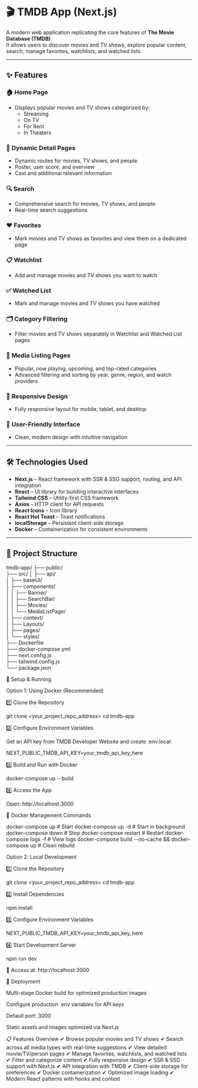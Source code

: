 # 🎬 TMDB App (Next.js)

A modern web application replicating the core features of **The Movie Database (TMDB)**.  
It allows users to discover movies and TV shows, explore popular content, search, manage favorites, watchlists, and watched lists.

---

## ✨ Features

### 🏠 **Home Page**
- Displays popular movies and TV shows categorized by:
  - Streaming
  - On TV
  - For Rent
  - In Theaters

### 📝 **Dynamic Detail Pages**
- Dynamic routes for movies, TV shows, and people
- Poster, user score, and overview
- Cast and additional relevant information

### 🔍 **Search**
- Comprehensive search for movies, TV shows, and people
- Real-time search suggestions

### ❤️ **Favorites**
- Mark movies and TV shows as favorites and view them on a dedicated page

### 📋 **Watchlist**
- Add and manage movies and TV shows you want to watch

### ✅ **Watched List**
- Mark and manage movies and TV shows you have watched

### 🗂️ **Category Filtering**
- Filter movies and TV shows separately in Watchlist and Watched List pages

### 📑 **Media Listing Pages**
- Popular, now playing, upcoming, and top-rated categories
- Advanced filtering and sorting by year, genre, region, and watch providers

### 📱 **Responsive Design**
- Fully responsive layout for mobile, tablet, and desktop

### 🎨 **User-Friendly Interface**
- Clean, modern design with intuitive navigation

---

## 🛠️ Technologies Used

- **Next.js** – React framework with SSR & SSG support, routing, and API integration
- **React** – UI library for building interactive interfaces
- **Tailwind CSS** – Utility-first CSS framework
- **Axios** – HTTP client for API requests
- **React Icons** – Icon library
- **React Hot Toast** – Toast notifications
- **localStorage** – Persistent client-side storage
- **Docker** – Containerization for consistent environments

---

## 📁 Project Structure

tmdb-app/
├── public/                   
├── src/
│   ├── api/                   
│   ├── baseUI/                
│   ├── components/            
│   │   ├── Banner/           
│   │   ├── SearchBar/        
│   │   ├── Movies/            
│   │   └── MediaListPage/     
│   ├── context/               
│   ├── Layouts/               
│   ├── pages/               
│   └── styles/               
├── Dockerfile                 
├── docker-compose.yml         
├── next.config.js            
├── tailwind.config.js         
└── package.json               
    


🐳 Setup & Running

Option 1: Using Docker (Recommended)

1️⃣ Clone the Repository

git clone <your_project_repo_address>
cd tmdb-app

2️⃣ Configure Environment Variables

Get an API key from TMDB Developer Website and create .env.local:

NEXT_PUBLIC_TMDB_API_KEY=your_tmdb_api_key_here

3️⃣ Build and Run with Docker

docker-compose up --build

4️⃣ Access the App

Open: http://localhost:3000

🔧 Docker Management Commands

docker-compose up         # Start
docker-compose up -d      # Start in background
docker-compose down       # Stop
docker-compose restart    # Restart
docker-compose logs -f    # View logs
docker-compose build --no-cache && docker-compose up  # Clean rebuild

Option 2: Local Development

1️⃣ Clone the Repository

git clone <your_project_repo_address>
cd tmdb-app

2️⃣ Install Dependencies

npm install

3️⃣ Configure Environment Variables

NEXT_PUBLIC_TMDB_API_KEY=your_tmdb_api_key_here

4️⃣ Start Development Server

npm run dev

📍 Access at: http://localhost:3000

🚢 Deployment

Multi-stage Docker build for optimized production images

Configure production .env variables for API keys

Default port: 3000

Static assets and images optimized via Next.js

📋 Features Overview
✔ Browse popular movies and TV shows
✔ Search across all media types with real-time suggestions
✔ View detailed movie/TV/person pages
✔ Manage favorites, watchlists, and watched lists
✔ Filter and categorize content
✔ Fully responsive design
✔ SSR & SSG support with Next.js
✔ API integration with TMDB
✔ Client-side storage for preferences
✔ Docker containerization
✔ Optimized image loading
✔ Modern React patterns with hooks and context